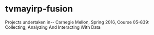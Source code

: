 # tvmayirp-fusion
Projects undertaken in-- Carnegie Mellon, Spring 2016, Course 05-839: Collecting, Analyzing And Interacting With Data
